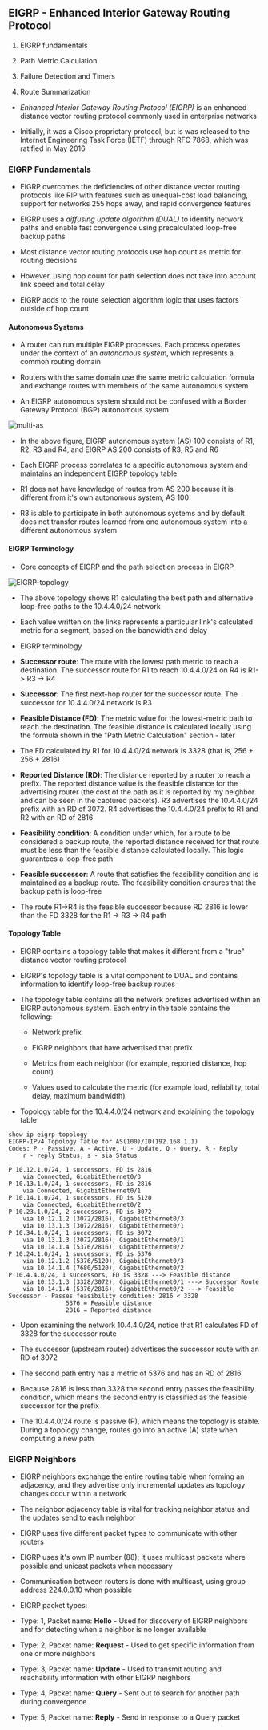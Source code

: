 ## EIGRP - Enhanced Interior Gateway Routing Protocol

1. EIGRP fundamentals

2. Path Metric Calculation

3. Failure Detection and Timers

4. Route Summarization

- *Enhanced Interior Gateway Routing Protocol (EIGRP)* is an enhanced distance vector routing protocol commonly used in enterprise networks

- Initially, it was a Cisco proprietary protocol, but is was released to the Internet Engineering Task Force (IETF) through RFC 7868, which was ratified in May 2016

### EIGRP Fundamentals

- EIGRP overcomes the deficiencies of other distance vector routing protocols like RIP with features such as unequal-cost load balancing, support for networks 255 hops away, and rapid convergence features

- EIGRP uses a *diffusing update algorithm (DUAL)* to identify network paths and enable fast convergence using precalculated loop-free backup paths

- Most distance vector routing protocols use hop count as metric for routing decisions 

- However, using hop count for path selection does not take into account link speed and total delay

- EIGRP adds to the route selection algorithm logic that uses factors outside of hop count

#### Autonomous Systems

- A router can run multiple EIGRP processes. Each process operates under the context of an *autonomous system*, which represents a common routing domain

- Routers with the same domain use the same metric calculation formula and exchange routes with members of the same autonomous system

- An EIGRP autonomous system should not be confused with a Border Gateway Protocol (BGP) autonomous system

![multi-as](./eigrp-multi-as.png)

- In the above figure, EIGRP autonomous system (AS) 100 consists of R1, R2, R3 and R4, and EIGRP AS 200 consists of R3, R5 and R6

- Each EIGRP process correlates to a specific autonomous system and maintains an independent EIGRP topology table

- R1 does not have knowledge of routes from AS 200 because it is different from it's own autonomous system, AS 100

- R3 is able to participate in both autonomous systems and by default does not transfer routes learned from one autonomous system into a different autonomous system

#### EIGRP Terminology

- Core concepts of EIGRP and the path selection process in EIGRP

![EIGRP-topology](./EIGRP-network-topology.png)

- The above topology shows R1 calculating the best path and alternative loop-free paths to the 10.4.4.0/24 network

- Each value written on the links represents a particular link's calculated metric for a segment, based on the bandwidth and delay

- EIGRP terminology

- **Successor route**: The route with the lowest path metric to reach a destination. The successor route for R1 to reach 10.4.4.0/24 on R4 is R1-> R3 -> R4

- **Successor**: The first next-hop router for the successor route. The successor for 10.4.4.0/24 network is R3

- **Feasible Distance (FD)**: The metric value for the lowest-metric path to reach the destination. The feasible distance is calculated locally using the formula shown in the "Path Metric Calculation" section - later

- The FD calculated by R1 for 10.4.4.0/24 network is 3328 (that is, 256 + 256 + 2816)

- **Reported Distance (RD)**: The distance reported by a router to reach a prefix. The reported distance value is the feasible distance for the advertising router (the cost of the path as it is reported by my neighbor and can be seen in the captured packets). R3 advertises the 10.4.4.0/24 prefix with an RD of 3072. R4 advertises the 10.4.4.0/24 prefix to R1 and R2 with an RD of 2816

- **Feasibility condition**: A condition under which, for a route to be considered a backup route, the reported distance received for that route must be less than the feasible distance calculated locally. This logic guarantees a loop-free path

- **Feasible successor**: A route that satisfies the feasibility condition and is maintained as a backup route. The feasibility condition ensures that the backup path is loop-free

- The route R1->R4 is the feasible successor because RD 2816 is lower than the FD 3328 for the R1 -> R3 -> R4 path

#### Topology Table

- EIGRP contains a topology table that makes it different from a "true" distance vector routing protocol

- EIGRP's topology table is a vital component to DUAL and contains information to identify loop-free backup routes

- The topology table contains all the network prefixes advertised within an EIGRP autonomous system. Each entry in the table contains the following:

    - Network prefix

    - EIGRP neighbors that have advertised that prefix

    - Metrics from each neighbor (for example, reported distance, hop count)

    - Values used to calculate the metric (for example load, reliability, total delay, maximum bandwidth)

- Topology table for the 10.4.4.0/24 network and explaining the topology table

```
show ip eigrp topology
EIGRP-IPv4 Topology Table for AS(100)/ID(192.168.1.1)
Codes: P - Passive, A - Active, U - Update, Q - Query, R - Reply
    r - reply Status, s - sia Status

P 10.12.1.0/24, 1 successors, FD is 2816
    via Connected, GigabitEthernet0/3
P 10.13.1.0/24, 1 successors, FD is 2816
    via Connected, GigabitEthernet0/1
P 10.14.1.0/24, 1 successors, FD is 5120
    via Connected, GigabitEthernet0/2
P 10.23.1.0/24, 2 successors, FD is 3072
    via 10.12.1.2 (3072/2816), GigabitEthernet0/3
    via 10.13.1.3 (3072/2816), GigabitEthernet0/1
P 10.34.1.0/24, 1 successors, FD is 3072
    via 10.13.1.3 (3072/2816), GigabitEthernet0/1
    via 10.14.1.4 (5376/2816), GigabitEthernet0/2
P 10.24.1.0/24, 1 successors, FD is 5376
    via 10.12.1.2 (5376/5120), GigabitEthernet0/3
    via 10.14.1.4 (7680/5120), GigabitEthernet0/2
P 10.4.4.0/24, 1 successors, FD is 3328 ---> Feasible distance
    via 10.13.1.3 (3328/3072), GigabitEthernet0/1 ---> Successor Route
    via 10.14.1.4 (5376/2816), GigabitEthernet0/2 ---> Feasible Successor - Passes feasibility condition: 2816 < 3328
                5376 = Feasible distance
                2816 = Reported distance  
```

- Upon examining the network 10.4.4.0/24, notice that R1 calculates FD of 3328 for the successor route

- The successor (upstream router) advertises the successor route with an RD of 3072

- The second path entry has a metric of 5376 and has an RD of 2816

- Because 2816 is less than 3328 the second entry passes the feasibility condition, which means the second entry is classified as the feasible successor for the prefix

- The 10.4.4.0/24 route is passive (P), which means the topology is stable. During a topology change, routes go into an active (A) state when computing a new path

### EIGRP Neighbors

- EIGRP neighbors exchange the entire routing table when forming an adjacency, and they advertise only incremental updates as topology changes occur within a network

- The neighbor adjacency table is vital for tracking neighbor status and the updates send to each neighbor

- EIGRP uses five different packet types to communicate with other routers

- EIGRP uses it's own IP number (88); it uses multicast packets where possible and unicast packets when necessary

- Communication between routers is done with multicast, using group address 224.0.0.10 when possible 

- EIGRP packet types:

- Type: 1, Packet name: **Hello** - Used for discovery of EIGRP neighbors and for detecting when a neighbor is no longer available

- Type: 2, Packet name: **Request** - Used to get specific information from one or more neighbors

- Type: 3, Packet name: **Update** - Used to transmit routing and reachability information with other EIGRP neighbors

- Type: 4, Packet name: **Query** - Sent out to search for another path during convergence

- Type: 5, Packet name: **Reply** - Send in response to a Query packet

